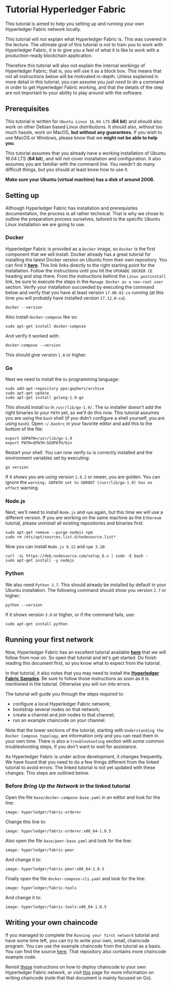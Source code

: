# Tutorial Hyperledger Fabric

This tutorial is aimed to help you setting up and running your own Hyperledger Fabric network locally.

This tutorial will not explain what Hyperledger Fabric is. This was covered in the lecture. The ultimate goal of this tutorial is not to train you to work with Hyperledger Fabric, it is to give you a feel of what it is like to work with a production-ready blockchain application.

Therefore this tutorial will also not explain the internal workings of Hyperledger Fabric; that is, you will use it as a block box. This means that not all instructions below will be motivated in-depth. Unless explained in more detail in this tutorial, you can assume you *just need to do* a command in order to get Hyperledger Fabric working, and that the details of the step are not important to your ability to play around with the software.

## Prerequisites

This tutorial is written for `Ubuntu Linux 16.04 LTS` (**64 bit**) and should also work on other Debian based Linux distributions. It should also, without too much hassle, work on MacOS, **but without any guarantees**. If you wish to use MacOS or Windows, please know that we **might not be able to help you**.

This tutorial assumes that you already have a working installation of Ubuntu 16.04 LTS (**64 bit**), and will not cover installation and configuration. It also assumes you are familiar with the command line. You needn't do many difficult things, but you should at least know how to use it.

**Make sure your Ubuntu (virtual machine) has a disk of around 20GB.**

## Setting up

Although Hyperledger Fabric has installation and prerequisites documentation, the process is all rather technical. That is why we chose to outline the preparation process ourselves, tailored to the specific Ubuntu Linux installation we are going to use.

### Docker

Hyperledger Fabric is provided as a `Docker` image, so `Docker` is the first component that we will install. Docker already has a great tutorial for installing the latest Docker version on Ubuntu from their own repository. You can find it [**here**](https://docs.docker.com/install/linux/docker-ce/ubuntu/#install-using-the-repository). This link links directly to the right starting point for the installation. Follow the instructions until you hit the `UPGRADE DOCKER CE` heading and stop there. From the instructions behind the `Linux postinstall` link, be sure to execute the steps in the `Manage Docker as a non-root user` section. Verify your installation succeeded by executing the command below and verify that you have at least version `17.06.02-ce` running (at this time you will probably have installed version `17.12.0-ce`).

```
docker --version
```

Also install `docker-compose` like so:

```
sudo apt-get install docker-compose
```

And verify it worked with:

```
docker-compose --version
```

This should give version `1.8` or higher.

### Go

Next we need to install the `Go` programming language:

```
sudo add-apt-repository ppa:gophers/archive
sudo apt-get update
sudo apt-get install golang-1.9-go
```

This should install `Go` in `/usr/lib/go-1.9/`. The `Go` installer doesn't add the right binaries to your `PATH` yet, so we'll do this now. This tutorial assumes you are using the `bash` shell (if you didn't configure a shell yourself, you are using `bash`). Open `~/.bashrc` in your favorite editor and add this to the bottom of the file:

```
export GOPATH=/usr/lib/go-1.9
export PATH=$PATH:$GOPATH/bin
```

Restart your shell. You can now verify `Go` is correctly installed and the environment variables set by executing:

```
go version
```

If it shows you are using version `1.9.2` or newer, you are golden. You can ignore the `warning: GOPATH set to GOROOT (/usr/lib/go-1.9) has no effect` warning.

### Node.js

Next, we'll need to install `Node.js` and `npm` again, but this time we will use a different version. If you are working on the same machine as the `Ethereum` tutorial, please uninstall all existing repositories and binaries first:

```
sudo apt-get remove --purge nodejs npm
sudo rm /etc/apt/sources.list.d/nodesource.list*
```

Now you can install `Node.js 6.12` and `npm 3.10`:

```
curl -sL https://deb.nodesource.com/setup_6.x | sudo -E bash -
sudo apt-get install -y nodejs
```

### Python

We also need `Python 2.7`. This should already be installed by default in your Ubuntu installation. The following command should show you version `2.7` or higher:

```
python --version
```

If it shows version `3.0` or higher, or if the command fails, use:

```
sudo apt-get install python
```

## Running your first network

Now, Hyperledger Fabric has an excellent tutorial available [**here**](https://hyperledger-fabric.readthedocs.io/en/latest/build_network.html) that we will follow from now on. So open that tutorial and let's get started. Do finish reading this document first, so you know what to expect from the tutorial.

In that tutorial, it also notes that you may need to install the [**Hyperledger Fabric Samples**](https://hyperledger-fabric.readthedocs.io/en/latest/samples.html). Be sure to follow those instructions as soon as it is mentioned in the tutorial. Otherwise you will run into errors.

The tutorial will guide you through the steps required to:

* configure a local Hyperledger Fabric network;
* bootstrap several nodes on that network;
* create a channel and join nodes to that channel;
* run an example chaincode on your channel.

Note that the lower sections of the tutorial, starting with `Understanding the Docker Compose topology`, are information only and you can read them in your own time. There is also a `troubleshooting` section with some common troubleshooting steps, if you don't want to wait for assistance.

As Hyperledger Fabric is under active development, it changes frequently. We have found that you need to do a few things different from the linked tutorial to avoid errors. The linked tutorial is not yet updated with these changes. This steps are outlined below.

### Before *Bring Up the Network* in the linked tutorial

Open the file `base/docker-compose-base.yaml` in an editor and look for the line:

```
image: hyperledger/fabric-orderer
```

Change this line to:

```
image: hyperledger/fabric-orderer:x86_64-1.0.5
```

Also open the file `base/peer-base.yaml` and look for the line:

```
image: hyperledger/fabric-peer
```

And change it to:

```
image: hyperledger/fabric-peer:x86_64-1.0.5
```

Finally open the file `docker-compose-cli.yaml` and look for the line:

```
image: hyperledger/fabric-tools
```

And change it to:

```
image: hyperledger/fabric-tools:x86_64-1.0.5
```

## Writing your own chaincode

If you managed to complete the `Running your first network` tutorial and have some time left, you can try to write your own, small, chaincode program. You can use the example chaincode from the tutorial as a basis. You can find the source [here](https://github.com/hyperledger/fabric-test/blob/master/chaincodes/example02/node/chaincode_example02.js). That repository also contains more chaincode example code.

Revisit [these](https://hyperledger-fabric.readthedocs.io/en/latest/build_network.html#install-instantiate-chaincode) instructions on how to deploy chaincode to your own Hyperledger Fabric network, or visit [this](https://hyperledger-fabric.readthedocs.io/en/latest/chaincode4ade.html) page for more information on writing chaincode (note that that document is mainly focused on Go).

